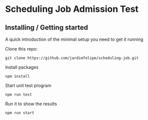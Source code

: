 # Scheduling Job Admission Test

## Installing / Getting started
A quick introduction of the minimal setup you need to get it running

Clone this repo:

```shell
git clone https://github.com/jardimfelipe/scheduling-job.git
```

Install packages
```shell
npm install
```

Start unit test program
```shell
npm run test
```

Run it to show the results
```shell
npm run start
```
